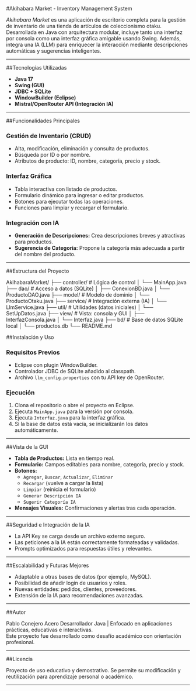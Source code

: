 #Akihabara Market - Inventory Management System

_Akihabara Market_ es una aplicación de escritorio completa para la gestión de inventario de una tienda de artículos de coleccionismo otaku. Desarrollada en Java con arquitectura modular, incluye tanto una interfaz por consola como una interfaz gráfica amigable usando Swing. Además, integra una IA (LLM) para enriquecer la interacción mediante descripciones automáticas y sugerencias inteligentes.

---

##Tecnologías Utilizadas

- **Java 17**
- **Swing (GUI)**
- **JDBC + SQLite**
- **WindowBuilder (Eclipse)**
- **Mistral/OpenRouter API (Integración IA)**

---

##Funcionalidades Principales

### Gestión de Inventario (CRUD)

- Alta, modificación, eliminación y consulta de productos.
- Búsqueda por ID o por nombre.
- Atributos de producto: ID, nombre, categoría, precio y stock.

### Interfaz Gráfica

- Tabla interactiva con listado de productos.
- Formulario dinámico para ingresar o editar productos.
- Botones para ejecutar todas las operaciones.
- Funciones para limpiar y recargar el formulario.

### Integración con IA

- **Generación de Descripciones:** Crea descripciones breves y atractivas para productos.
- **Sugerencia de Categoría:** Propone la categoría más adecuada a partir del nombre del producto.

---

##Estructura del Proyecto

AkihabaraMarket/
├── controller/ # Lógica de control
│ └── MainApp.java
├── dao/ # Acceso a datos (SQLite)
│ ├── ConexionBD.java
│ └── ProductoDAO.java
├── model/ # Modelo de dominio
│ └── ProductoOtaku.java
├── service/ # Integración externa (IA)
│ └── LlmService.java
├── util/ # Utilidades (datos iniciales)
│ └── SetUpDatos.java
├── view/ # Vista: consola y GUI
│ ├── InterfazConsola.java
│ └── Interfaz.java
├── bd/ # Base de datos SQLite local
│ └── productos.db
└── README.md


##Instalación y Uso

### Requisitos Previos

- Eclipse con plugin WindowBuilder.
- Controlador JDBC de SQLite añadido al classpath.
- Archivo `llm_config.properties` con tu API key de OpenRouter.

### Ejecución

1. Clona el repositorio o abre el proyecto en Eclipse.
2. Ejecuta `MainApp.java` para la versión por consola.
3. Ejecuta `Interfaz.java` para la interfaz gráfica.
4. Si la base de datos está vacía, se inicializarán los datos automáticamente.

---

##Vista de la GUI

- **Tabla de Productos:** Lista en tiempo real.
- **Formulario:** Campos editables para nombre, categoría, precio y stock.
- **Botones:**
  - `Agregar`, `Buscar`, `Actualizar`, `Eliminar`
  - `Recargar` (vuelve a cargar la lista)
  - `Limpiar` (reinicia el formulario)
  - `Generar Descripción IA`
  - `Sugerir Categoría IA`
- **Mensajes Visuales:** Confirmaciones y alertas tras cada operación.

---

##Seguridad e Integración de la IA

- La API Key se carga desde un archivo externo seguro.
- Las peticiones a la IA están correctamente formateadas y validadas.
- Prompts optimizados para respuestas útiles y relevantes.

---

##Escalabilidad y Futuras Mejores

- Adaptable a otras bases de datos (por ejemplo, MySQL).
- Posibilidad de añadir login de usuarios y roles.
- Nuevas entidades: pedidos, clientes, proveedores.
- Extensión de la IA para recomendaciones avanzadas.

---

##Autor

Pablo Conejero Acero 
Desarrollador Java | Enfocado en aplicaciones prácticas, educativas e interactivas.  
Este proyecto fue desarrollado como desafío académico con orientación profesional.

---

##Licencia

Proyecto de uso educativo y demostrativo. Se permite su modificación y reutilización para aprendizaje personal o académico.

---
